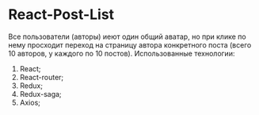 # React-Post-List

Все пользователи (авторы) иеют один общий аватар, но при клике по нему просходит переход на страницу автора конкретного поста (всего 10 авторов, у каждого по 10 постов). 
Использованные технологии:

1. React;
2. React-router;
3. Redux;
4. Redux-saga;
5. Axios;
